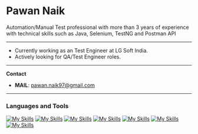 # Pawan Naik

Automation/Manual Test professional with more than 3 years of experience with technical skills such as Java, Selenium, TestNG and Postman API

---
  
- Currently working as an Test Engineer at LG Soft India.
- Actively looking for QA/Test Engineer roles.

---

**Contact**
 - **MAIL**: pawan.naik97@gmail.com

---
### Languages and Tools

<!-- [![My Skills](https://skillicons.dev/icons?i=ableton,azure,bash,blender,c,cpp,css,dart,discord,django,eclipse,firebase,flask,flutter,git,github,html,js,jenkins,linux,mysql,py,selenium,)](https://skillicons.dev) -->

[![My Skills](https://skillicons.dev/icons?i=eclipse)](https://www.eclipse.org/)
[![My Skills](https://skillicons.dev/icons?i=gherkin)](https://cucumber.io/)
[![My Skills](https://skillicons.dev/icons?i=github)](https://github.com/)
[![My Skills](https://skillicons.dev/icons?i=html)](https://developer.mozilla.org/en-US/docs/Web/HTML)
[![My Skills](https://skillicons.dev/icons?i=jenkins)](https://www.jenkins.io/)
[![My Skills](https://skillicons.dev/icons?i=mysql)](https://www.mysql.com/)
[![My Skills](https://skillicons.dev/icons?i=selenium)](https://www.selenium.dev/)







